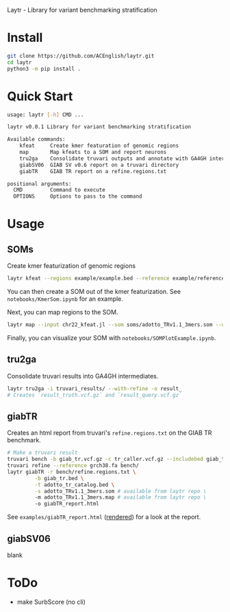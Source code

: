 Laytr - Library for variant benchmarking stratification

# Install

```bash
git clone https://github.com/ACEnglish/laytr.git
cd laytr
python3 -m pip install .
```

# Quick Start

```bash
usage: laytr [-h] CMD ...

laytr v0.0.1 Library for variant benchmarking stratification

Available commands:
    kfeat     Create kmer featuration of genomic regions
    map       Map kfeats to a SOM and report neurons
    tru2ga    Consolidate truvari outputs and annotate with GA4GH intermediates
    giabSV06  GIAB SV v0.6 report on a truvari directory
    giabTR    GIAB TR report on a refine.regions.txt

positional arguments:
  CMD         Command to execute
  OPTIONS     Options to pass to the command
```

# Usage

## SOMs
Create kmer featurization of genomic regions
```bash
laytr kfeat --regions example/example.bed --reference example/reference.fa --output chr22_kfeat.jl
```

You can then create a SOM out of the kmer featurization. See `notebooks/KmerSom.ipynb` for an example.

Next, you can map regions to the SOM.
```bash
laytr map --input chr22_kfeat.jl --som soms/adotto_TRv1.1_3mers.som --output chr22_kfeat_map.jl
```
 
Finally, you can visualize your SOM with `notebooks/SOMPlotExample.ipynb`.

## tru2ga

Consolidate truvari results into GA4GH intermediates.
```bash
laytr tru2ga -i truvari_results/ --with-refine -o result_
# Creates `result_truth.vcf.gz` and `result_query.vcf.gz`
```

## giabTR
Creates an html report from truvari's `refine.regions.txt` on the GIAB TR benchmark.

```bash
# Make a truvari result
truvari bench -b giab_tr.vcf.gz -c tr_caller.vcf.gz --includebed giab_tr.bed -o bench/
truvari refine --reference grch38.fa bench/
laytr giabTR -r bench/refine.regions.txt \
	     -b giab_tr.bed \
	     -t adotto_tr_catalog.bed \
	     -s adotto_TRv1.1_3mers.som # available from laytr repo \
	     -m adotto_TRv1.1_3mers.map # available from laytr repo \
	     -o giabTR_report.html
```
See `examples/giabTR_report.html`
([rendered](https://htmlpreview.github.io/?https://github.com/ACEnglish/laytr/blob/develop/examples/giabTR_report.html))
for a look at the report.

## giabSV06

blank

# ToDo
- make SurbScore (no cli)
